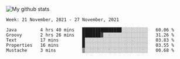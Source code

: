 ![My github stats](https://github-readme-stats.vercel.app/api?username=romvoid95&theme=gruvbox&include_all_commits=true&show_icons=true")

<!--START_SECTION:waka-->
```text
Week: 21 November, 2021 - 27 November, 2021

Java         4 hrs 40 mins   ███████████████░░░░░░░░░░   60.06 % 
Groovy       2 hrs 26 mins   ███████▓░░░░░░░░░░░░░░░░░   31.26 % 
Text         17 mins         █░░░░░░░░░░░░░░░░░░░░░░░░   03.83 % 
Properties   16 mins         █░░░░░░░░░░░░░░░░░░░░░░░░   03.55 % 
Mustache     3 mins          ▒░░░░░░░░░░░░░░░░░░░░░░░░   00.68 % 
```
<!--END_SECTION:waka-->
